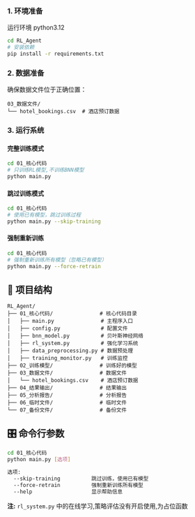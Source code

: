 ### 1. 环境准备
运行环境 python3.12
```bash
cd RL_Agent
# 安装依赖
pip install -r requirements.txt
```

### 2. 数据准备

确保数据文件位于正确位置：
```
03_数据文件/
└── hotel_bookings.csv  # 酒店预订数据
```

### 3. 运行系统

#### 完整训练模式
```bash
cd 01_核心代码
# 只训练RL模型,不训练BNN模型
python main.py
```

#### 跳过训练模式
```bash
cd 01_核心代码
# 使用已有模型，跳过训练过程
python main.py --skip-training
```

#### 强制重新训练
```bash
cd 01_核心代码
# 强制重新训练所有模型（忽略已有模型）
python main.py --force-retrain
```

## 📁 项目结构

```
RL_Agent/
├── 01_核心代码/               # 核心代码目录
│   ├── main.py               # 主程序入口
│   ├── config.py             # 配置文件
│   ├── bnn_model.py          # 贝叶斯神经网络
│   ├── rl_system.py          # 强化学习系统
│   ├── data_preprocessing.py # 数据预处理
│   ├── training_monitor.py   # 训练监控
├── 02_训练模型/               # 训练好的模型
├── 03_数据文件/               # 数据文件
│   └── hotel_bookings.csv    # 酒店预订数据
├── 04_结果输出/               # 结果输出
├── 05_分析报告/               # 分析报告
├── 06_临时文件/               # 临时文件
└── 07_备份文件/               # 备份文件
```


## 🎛️ 命令行参数

```bash
cd 01_核心代码
python main.py [选项]

选项:
  --skip-training          跳过训练，使用已有模型
  --force-retrain          强制重新训练所有模型
  --help                   显示帮助信息
```

**注:**  ```rl_system.py``` 中的在线学习,策略评估没有开启使用,为占位函数

